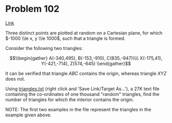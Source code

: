 # Problem 102

[Link](https://projecteuler.net/problem=102)

Three distinct points are plotted at random on a Cartesian plane, for which $-1000 \\le x, y \\le 1000$, such that a triangle is formed.

Consider the following two triangles:

$$\\begin{gather} A(-340,495), B(-153,-910), C(835,-947)\\\\ X(-175,41), Y(-421,-714), Z(574,-645) \\end{gather}$$

It can be verified that triangle $ABC$ contains the origin, whereas triangle $XYZ$ does not.

Using [triangles.txt](resources/documents/0102_triangles.txt) (right click and 'Save Link/Target As...'), a 27K text file containing the co-ordinates of one thousand "random" triangles, find the number of triangles for which the interior contains the origin.

NOTE: The first two examples in the file represent the triangles in the example given above.
